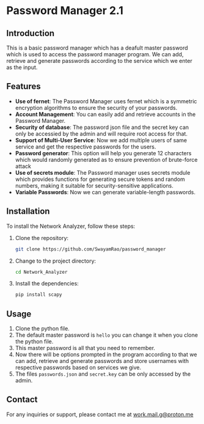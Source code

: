 # Password Manager 2.1

## Introduction
This is a basic password manager which has a deafult master password which is used to access the password manager program. We can add, retrieve and generate passwords according to the service which we enter as the input. 

## Features
- **Use of fernet**: The Password Manager uses fernet which is a symmetric encryption algorithms to ensure the security of your passwords.
- **Account Management**: You can easily add and retrieve accounts in the Password Manager.
- **Security of database**: The password json file and the secret key can only be accessied by the admin and will require root access for that.
- **Support of Multi-User Service**: Now we add multiple users of same service and get the respective passwords for the users.
- **Password generator**: This option will help you generate 12 characters which would randomly generated as to ensure prevention of brute-force attack
- **Use of secrets module**: The Password manager uses secrets module which provides functions for generating secure tokens and random numbers, making it suitable for security-sensitive applications.
- **Variable Passwords**: Now we can generate variable-length passwords.  

## Installation
To install the Network Analyzer, follow these steps:

1. Clone the repository:
    ```bash
    git clone https://github.com/SwayamRao/password_manager
    ```

2. Change to the project directory:
    ```bash
    cd Network_Analyzer
    ```

3. Install the dependencies:
    ```bash
    pip install scapy
    ```

## Usage
1. Clone the python file.
2. The default master password is `hello` you can change it when you clone the python file.
3. This master password is all that you need to remember.
4. Now there will be options prompted in the program according to that we can add, retrieve and generate passwords and store usernames with respective passwords based on services we give.
5. The files `passwords.json` and `secret.key` can be only accessed by the admin.

## Contact
For any inquiries or support, please contact me at work.mail.g@proton.me 
